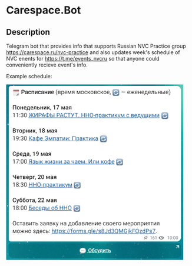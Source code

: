 # Carespace.Bot
## Description
Telegram bot that provides info that supports Russian NVC Practice group https://carespace.ru/nvc-practice and also updates week's schedule of NVC enents for https://t.me/events_nvcru so that anyone could conveniently recieve event's info.

Example schedule:

![](https://raw.githubusercontent.com/Vadim-Borovikov/Carespace.Bot/main/schedule.png)
